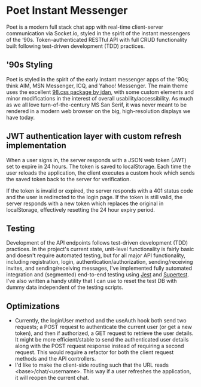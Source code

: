 # Poet Instant Messenger

Poet is a modern full stack chat app with real-time client-server communication via Socket.io, styled in the spirit of the instant messengers of the ‘90s. Token-authenticated RESTful API with full CRUD functionality built following test-driven development (TDD) practices.

## '90s Styling

Poet is styled in the spirit of the early instant messenger apps of the '90s; think AIM, MSN Messenger, ICQ, and Yahoo! Messenger. The main theme uses the excellent [98.css package by jdan](https://github.com/jdan/98.css), with some custom elements and minor modifications in the interest of overall usability/accessibility. As much as we all love turn-of-the-century MS San Serif, it was never meant to be rendered in a modern web browser on the big, high-resolution displays we have today.

## JWT authentication layer with custom refresh implementation

When a user signs in, the server responds with a JSON web token (JWT) set to expire in 24 hours. The token is saved to localStorage. Each time the user reloads the application, the client executes a custom hook which sends the saved token back to the server for verification.

If the token is invalid or expired, the server responds with a 401 status code and the user is redirected to the login page. If the token is still valid, the server responds with a new token which replaces the original in localStorage, effectively resetting the 24 hour expiry period.

## Testing

Development of the API endpoints follows test-driven development (TDD) practices. In the project's current state, unit-level functionality is fairly basic and doesn't require automated testing, but for all major API functionality, including registration, login, authentication/authorization, sending/receiving invites, and sending/receiving messages, I've implemented fully automated integration and (segmented) end-to-end testing using [Jest](https://jestjs.io/) and [Supertest](https://github.com/visionmedia/supertest). I've also written a handy utility that I can use to reset the test DB with dummy data independent of the testing scripts.

## Optimizations

- Currently, the loginUser method and the useAuth hook both send two requests; a POST request to authenticate the current user (or get a new token), and then if authorized, a GET request to retrieve the user details. It might be more efficient/stable to send the authenticated user details along with the POST request response instead of requiring a second request. This would require a refactor for both the client request methods and the API controllers.
- I'd like to make the client-side routing such that the URL reads \<base>/chat/\<username>. This way if a user refreshes the application, it will reopen the current chat.
